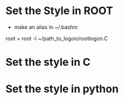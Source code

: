 # Set the Style in ROOT

* make an alias in ~/.bashrc

root = root -l ~/path_to_logon/rootlogon.C

# Set the style in C


# Set the style in python

